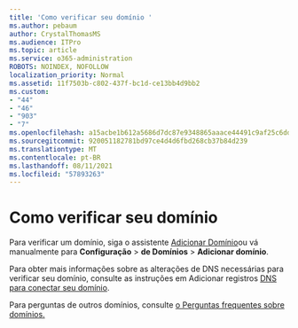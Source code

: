 ```yaml
---
title: 'Como verificar seu domínio '
ms.author: pebaum
author: CrystalThomasMS
ms.audience: ITPro
ms.topic: article
ms.service: o365-administration
ROBOTS: NOINDEX, NOFOLLOW
localization_priority: Normal
ms.assetid: 11f7503b-c802-437f-bc1d-ce13bb4d9bb2
ms.custom:
- "44"
- "46"
- "903"
- "7"
ms.openlocfilehash: a15acbe1b612a5686d7dc87e9348865aaace44491c9af25c6dda470492fd06c6
ms.sourcegitcommit: 920051182781bd97ce4d4d6fbd268cb37b84d239
ms.translationtype: MT
ms.contentlocale: pt-BR
ms.lasthandoff: 08/11/2021
ms.locfileid: "57893263"
---
```

# <a name="how-to-verify-your-domain"></a>Como verificar seu domínio

Para verificar um domínio, siga o assistente [Adicionar Domínio](https://admin.microsoft.com/Adminportal#/Domains/Wizard)ou vá manualmente para **Configuração**  >  **de Domínios**  >  **Adicionar domínio**.

Para obter mais informações sobre as alterações de DNS necessárias para verificar seu domínio, consulte as instruções em Adicionar registros [DNS para conectar seu domínio](https://docs.microsoft.com/microsoft-365/admin/get-help-with-domains/create-dns-records-at-any-dns-hosting-provider).

Para perguntas de outros domínios, consulte [o Perguntas frequentes sobre domínios.](https://docs.microsoft.com/microsoft-365/admin/setup/domains-faq)
